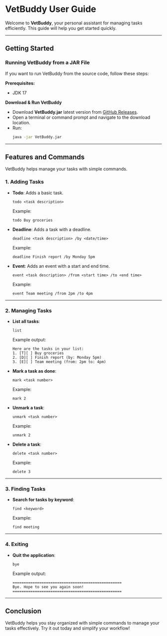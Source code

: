 # VetBuddy User Guide

Welcome to **VetBuddy**, your personal assistant for managing tasks efficiently. This guide will help you get started quickly.

---

## **Getting Started**


### **Running VetBuddy from a JAR File**
If you want to run VetBuddy from the source code, follow these steps:

**Prerequisites:**  
- JDK 17
  
**Download & Run VetBuddy**  
   - Download **VetBuddy.jar** latest version from [GitHub Releases](https://github.com/Basudeb2005/ip/releases).  
   - Open a terminal or command prompt and navigate to the download location.
   - Run:
     ```sh
     java -jar VetBuddy.jar
     ```

---

## **Features and Commands**

VetBuddy helps manage your tasks with simple commands.

### **1. Adding Tasks**
- **Todo**: Adds a basic task.  
  ```
  todo <task description>
  ```
  Example:  
  ```
  todo Buy groceries
  ```

- **Deadline**: Adds a task with a deadline.  
  ```
  deadline <task description> /by <date/time>
  ```
  Example:  
  ```
  deadline Finish report /by Monday 5pm
  ```

- **Event**: Adds an event with a start and end time.  
  ```
  event <task description> /from <start time> /to <end time>
  ```
  Example:  
  ```
  event Team meeting /from 2pm /to 4pm
  ```

---

### **2. Managing Tasks**
- **List all tasks**:  
  ```
  list
  ```
  Example output:
  ```
  Here are the tasks in your list:
  1. [T][ ] Buy groceries
  2. [D][ ] Finish report (by: Monday 5pm)
  3. [E][ ] Team meeting (from: 2pm to: 4pm)
  ```

- **Mark a task as done**:  
  ```
  mark <task number>
  ```
  Example:  
  ```
  mark 2
  ```

- **Unmark a task**:  
  ```
  unmark <task number>
  ```
  Example:  
  ```
  unmark 2
  ```

- **Delete a task**:  
  ```
  delete <task number>
  ```
  Example:  
  ```
  delete 3
  ```

---

### **3. Finding Tasks**
- **Search for tasks by keyword**:  
  ```
  find <keyword>
  ```
  Example:  
  ```
  find meeting
  ```

---

### **4. Exiting**
- **Quit the application**:  
  ```
  bye
  ```
  Example output:
  ```
  =================================================
  Bye. Hope to see you again soon!
  =================================================
  ```
---

## **Conclusion**
VetBuddy helps you stay organized with simple commands to manage your tasks effectively. Try it out today and simplify your workflow!

